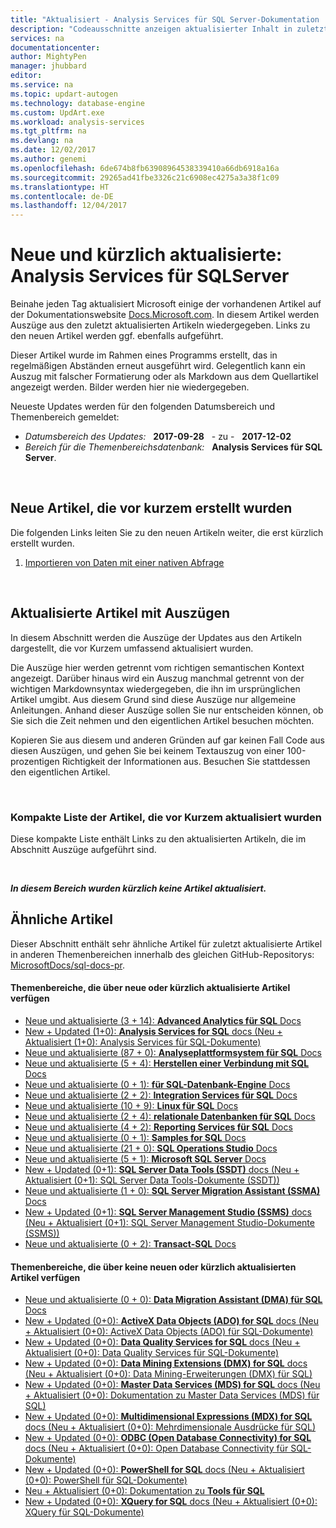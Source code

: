 ```yaml
---
title: "Aktualisiert - Analysis Services für SQL Server-Dokumentation | Microsoft Docs"
description: "Codeausschnitte anzeigen aktualisierter Inhalt in zuletzt geänderten Dokumentation für Analysis Services für Microsoft SQL Server."
services: na
documentationcenter: 
author: MightyPen
manager: jhubbard
editor: 
ms.service: na
ms.topic: updart-autogen
ms.technology: database-engine
ms.custom: UpdArt.exe
ms.workload: analysis-services
ms.tgt_pltfrm: na
ms.devlang: na
ms.date: 12/02/2017
ms.author: genemi
ms.openlocfilehash: 6de674b8fb63908964538339410a66db6918a16a
ms.sourcegitcommit: 29265ad41fbe3326c21c6908ec4275a3a38f1c09
ms.translationtype: HT
ms.contentlocale: de-DE
ms.lasthandoff: 12/04/2017
---
```

# <a name="new-and-recently-updated-analysis-services-for-sql-server"></a>Neue und kürzlich aktualisierte: Analysis Services für SQLServer



Beinahe jeden Tag aktualisiert Microsoft einige der vorhandenen Artikel auf der Dokumentationswebsite [Docs.Microsoft.com](http://docs.microsoft.com/). In diesem Artikel werden Auszüge aus den zuletzt aktualisierten Artikeln wiedergegeben. Links zu den neuen Artikel werden ggf. ebenfalls aufgeführt.

Dieser Artikel wurde im Rahmen eines Programms erstellt, das in regelmäßigen Abständen erneut ausgeführt wird. Gelegentlich kann ein Auszug mit falscher Formatierung oder als Markdown aus dem Quellartikel angezeigt werden. Bilder werden hier nie wiedergegeben.

Neueste Updates werden für den folgenden Datumsbereich und Themenbereich gemeldet:



- *Datumsbereich des Updates:* &nbsp; **2017-09-28** &nbsp; - zu - &nbsp; **2017-12-02**
- *Bereich für die Themenbereichsdatenbank:* &nbsp; **Analysis Services für SQL Server**.




&nbsp;

## <a name="new-articles-created-recently"></a>Neue Artikel, die vor kurzem erstellt wurden

Die folgenden Links leiten Sie zu den neuen Artikeln weiter, die erst kürzlich erstellt wurden.


1. [Importieren von Daten mit einer nativen Abfrage](tabular-models/ssas-import-query.md)



&nbsp;

## <a name="updated-articles-with-excerpts"></a>Aktualisierte Artikel mit Auszügen

In diesem Abschnitt werden die Auszüge der Updates aus den Artikeln dargestellt, die vor Kurzem umfassend aktualisiert wurden.

Die Auszüge hier werden getrennt vom richtigen semantischen Kontext angezeigt. Darüber hinaus wird ein Auszug manchmal getrennt von der wichtigen Markdownsyntax wiedergegeben, die ihn im ursprünglichen Artikel umgibt. Aus diesem Grund sind diese Auszüge nur allgemeine Anleitungen. Anhand dieser Auszüge sollen Sie nur entscheiden können, ob Sie sich die Zeit nehmen und den eigentlichen Artikel besuchen möchten.

Kopieren Sie aus diesem und anderen Gründen auf gar keinen Fall Code aus diesen Auszügen, und gehen Sie bei keinem Textauszug von einer 100-prozentigen Richtigkeit der Informationen aus. Besuchen Sie stattdessen den eigentlichen Artikel.





&nbsp;

<a name="compactupdatedlist"/>

### <a name="compact-list-of-articles-updated-recently"></a>Kompakte Liste der Artikel, die vor Kurzem aktualisiert wurden

Diese kompakte Liste enthält Links zu den aktualisierten Artikeln, die im Abschnitt Auszüge aufgeführt sind.





&nbsp;

***In diesem Bereich wurden kürzlich keine Artikel aktualisiert.***






## <a name="similar-articles"></a>Ähnliche Artikel

<!--  HOW TO:
    Refresh this file's line items with the latest 'Count-in-Similars*' content.
    Then run Run-533-*.BAT
    2017-12-02  23:00pm
-->

Dieser Abschnitt enthält sehr ähnliche Artikel für zuletzt aktualisierte Artikel in anderen Themenbereichen innerhalb des gleichen GitHub-Repositorys: [MicrosoftDocs/sql-docs-pr](https://github.com/MicrosoftDocs/sql-docs/).

#### <a name="subject-areas-which-do-have-new-or-recently-updated-articles"></a>Themenbereiche, die über neue oder kürzlich aktualisierte Artikel verfügen

- [Neue und aktualisierte (3 + 14): **Advanced Analytics für SQL** Docs](../advanced-analytics/new-updated-advanced-analytics.md)
- [New + Updated (1+0): **Analysis Services for SQL** docs (Neu + Aktualisiert (1+0): Analysis Services für SQL-Dokumente)](../analysis-services/new-updated-analysis-services.md)
- [Neue und aktualisierte (87 + 0): **Analyseplattformsystem für SQL** Docs](../analytics-platform-system/new-updated-analytics-platform-system.md)
- [Neue und aktualisierte (5 + 4): **Herstellen einer Verbindung mit SQL** Docs](../connect/new-updated-connect.md)
- [Neue und aktualisierte (0 + 1): **für SQL-Datenbank-Engine** Docs](../database-engine/new-updated-database-engine.md)
- [Neue und aktualisierte (2 + 2): **Integration Services für SQL** Docs](../integration-services/new-updated-integration-services.md)
- [Neue und aktualisierte (10 + 9): **Linux für SQL** Docs](../linux/new-updated-linux.md)
- [Neue und aktualisierte (2 + 4): **relationale Datenbanken für SQL** Docs](../relational-databases/new-updated-relational-databases.md)
- [Neue und aktualisierte (4 + 2): **Reporting Services für SQL** Docs](../reporting-services/new-updated-reporting-services.md)
- [Neue und aktualisierte (0 + 1): **Samples for SQL** Docs](../sample/new-updated-sample.md)
- [Neue und aktualisierte (21 + 0): **SQL Operations Studio** Docs](../sql-operations-studio/new-updated-sql-operations-studio.md)
- [Neue und aktualisierte (5 + 1): **Microsoft SQL Server** Docs](../sql-server/new-updated-sql-server.md)
- [New + Updated (0+1): **SQL Server Data Tools (SSDT)** docs (Neu + Aktualisiert (0+1): SQL Server Data Tools-Dokumente (SSDT))](../ssdt/new-updated-ssdt.md)
- [Neue und aktualisierte (1 + 0): **SQL Server Migration Assistant (SSMA)** Docs](../ssma/new-updated-ssma.md)
- [New + Updated (0+1): **SQL Server Management Studio (SSMS)** docs (Neu + Aktualisiert (0+1): SQL Server Management Studio-Dokumente (SSMS))](../ssms/new-updated-ssms.md)
- [Neue und aktualisierte (0 + 2): **Transact-SQL** Docs](../t-sql/new-updated-t-sql.md)

#### <a name="subject-areas-which-have-no-new-or-recently-updated-articles"></a>Themenbereiche, die über keine neuen oder kürzlich aktualisierten Artikel verfügen

- [Neue und aktualisierte (0 + 0): **Data Migration Assistant (DMA) für SQL** Docs](../dma/new-updated-dma.md)
- [New + Updated (0+0): **ActiveX Data Objects (ADO) for SQL** docs (Neu + Aktualisiert (0+0): ActiveX Data Objects (ADO) für SQL-Dokumente)](../ado/new-updated-ado.md)
- [New + Updated (0+0): **Data Quality Services for SQL** docs (Neu + Aktualisiert (0+0): Data Quality Services für SQL-Dokumente)](../data-quality-services/new-updated-data-quality-services.md)
- [New + Updated (0+0): **Data Mining Extensions (DMX) for SQL** docs (Neu + Aktualisiert (0+0): Data Mining-Erweiterungen (DMX) für SQL)](../dmx/new-updated-dmx.md)
- [New + Updated (0+0): **Master Data Services (MDS) for SQL** docs (Neu + Aktualisiert (0+0): Dokumentation zu Master Data Services (MDS) für SQL)](../master-data-services/new-updated-master-data-services.md)
- [New + Updated (0+0): **Multidimensional Expressions (MDX) for SQL** docs (Neu + Aktualisiert (0+0): Mehrdimensionale Ausdrücke für SQL)](../mdx/new-updated-mdx.md)
- [New + Updated (0+0): **ODBC (Open Database Connectivity) for SQL** docs (Neu + Aktualisiert (0+0): Open Database Connectivity für SQL-Dokumente)](../odbc/new-updated-odbc.md)
- [New + Updated (0+0): **PowerShell for SQL** docs (Neu + Aktualisiert (0+0): PowerShell für SQL-Dokumente)](../powershell/new-updated-powershell.md)
- [Neu + Aktualisiert (0+0): Dokumentation zu **Tools für SQL**](../tools/new-updated-tools.md)
- [New + Updated (0+0): **XQuery for SQL** docs (Neu + Aktualisiert (0+0): XQuery für SQL-Dokumente)](../xquery/new-updated-xquery.md)


